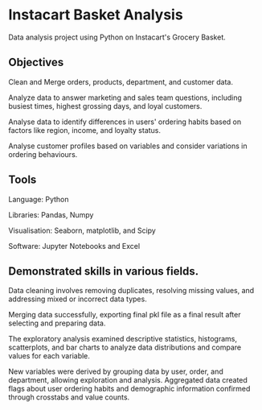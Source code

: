 # Instacart Basket Analysis

Data analysis project using Python on Instacart's Grocery Basket.

## Objectives

Clean and Merge orders, products, department, and customer data.

Analyze data to answer marketing and sales team questions, including busiest times, highest grossing days, and loyal customers.

Analyse data to identify differences in users' ordering habits based on factors like region, income, and loyalty status.

Analyse customer profiles based on variables and consider variations in ordering behaviours.

## Tools

Language: Python

Libraries: Pandas, Numpy

Visualisation: Seaborn, matplotlib, and Scipy

Software: Jupyter Notebooks and Excel

## Demonstrated skills in various fields.

Data cleaning involves removing duplicates, resolving missing values, and addressing mixed or incorrect data types.

Merging data successfully, exporting final pkl file as a final result after selecting and preparing data.

The exploratory analysis examined descriptive statistics, histograms, scatterplots, and bar charts to analyze data distributions and compare values for each variable.

New variables were derived by grouping data by user, order, and department, allowing exploration and analysis. Aggregated data created flags about user ordering habits and demographic information confirmed through crosstabs and value counts.
